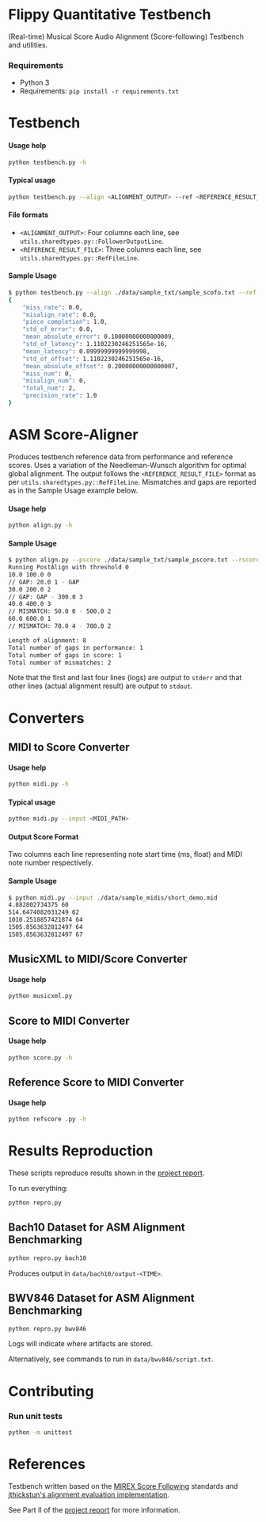 # Flippy Quantitative Testbench

(Real-time) Musical Score Audio Alignment (Score-following) Testbench and utilities.

### Requirements
- Python 3
- Requirements: `pip install -r requirements.txt`

# Testbench

#### Usage help
```bash
python testbench.py -h
```

#### Typical usage
```bash
python testbench.py --align <ALIGNMENT_OUTPUT> --ref <REFERENCE_RESULT_FILE>
```

#### File formats
- `<ALIGNMENT_OUTPUT>`: Four columns each line, see `utils.sharedtypes.py::FollowerOutputLine`.
- `<REFERENCE_RESULT_FILE>`: Three columns each line, see `utils.sharedtypes.py::RefFileLine`.

#### Sample Usage
```bash
$ python testbench.py --align ./data/sample_txt/sample_scofo.txt --ref ./data/sample_txt/sample_ref.txt
{
    "miss_rate": 0.0,
    "misalign_rate": 0.0,
    "piece_completion": 1.0,
    "std_of_error": 0.0,
    "mean_absolute_error": 0.10000000000000009,
    "std_of_latency": 1.1102230246251565e-16,
    "mean_latency": 0.09999999999999998,
    "std_of_offset": 1.1102230246251565e-16,
    "mean_absolute_offset": 0.20000000000000007,
    "miss_num": 0,
    "misalign_num": 0,
    "total_num": 2,
    "precision_rate": 1.0
}
```

# ASM Score-Aligner
Produces testbench reference data from performance and reference scores. Uses a variation of the Needleman-Wunsch algorithm for optimal global alignment. The output follows the `<REFERENCE_RESULT_FILE>` format as per `utils.sharedtypes.py::RefFileLine`. Mismatches and gaps are reported as in the Sample Usage example below.

#### Usage help
```bash
python align.py -h
```

#### Sample Usage
```bash
$ python align.py --pscore ./data/sample_txt/sample_pscore.txt --rscore ./data/sample_txt/sample_rscore.txt
Running PostAlign with threshold 0
10.0 100.0 0
// GAP: 20.0 1 - GAP
30.0 200.0 2
// GAP: GAP - 300.0 3
40.0 400.0 3
// MISMATCH: 50.0 0 - 500.0 2
60.0 600.0 1
// MISMATCH: 70.0 4 - 700.0 2

Length of alignment: 8
Total number of gaps in performance: 1
Total number of gaps in score: 1
Total number of mismatches: 2
```
Note that the first and last four lines (logs) are output to `stderr` and that other lines (actual alignment result) are output to `stdout`.

# Converters
## MIDI to Score Converter
#### Usage help
```bash
python midi.py -h
```
#### Typical usage
```bash
python midi.py --input <MIDI_PATH>
```

#### Output Score Format
Two columns each line representing note start time (ms, float) and MIDI note number respectively.

#### Sample Usage
```bash
$ python midi.py --input ./data/sample_midis/short_demo.mid
4.882802734375 60
514.6474082031249 62
1010.2518857421874 64
1505.8563632812497 64
1505.8563632812497 67
```

## MusicXML to MIDI/Score Converter

#### Usage help
```bash
python musicxml.py
```

## Score to MIDI Converter
#### Usage help
```bash
python score.py -h
```


## Reference Score to MIDI Converter
#### Usage help
```bash
python refscore .py -h
```

# Results Reproduction

These scripts reproduce results shown in the [project report](https://github.com/flippy-fyp/flippy-report/blob/main/main.pdf).

To run everything:
```bash
python repro.py
```

## Bach10 Dataset for ASM Alignment Benchmarking
```bash
python repro.py bach10
```

Produces output in `data/bach10/output-<TIME>`.

## BWV846 Dataset for ASM Alignment Benchmarking
```bash
python repro.py bwv846
```

Logs will indicate where artifacts are stored.

Alternatively, see commands to run in `data/bwv846/script.txt`.
# Contributing

### Run unit tests
```bash
python -m unittest
```

# References

Testbench written based on the [MIREX Score Following](https://www.music-ir.org/mirex/wiki/2006:Score_Following_Proposal) standards and [jthickstun's alignment evaluation implementation](https://github.com/jthickstun/alignment-eval).

See Part II of the [project report](https://github.com/flippy-fyp/flippy-report/blob/main/main.pdf) for more information.

<!-- ### Differences from MIREX evaluation
- Uses fourth column of alignment output to uniquely identify notes instead of an ID--hence, the fourth column is mandatory instead of optional as in MIREX -->
